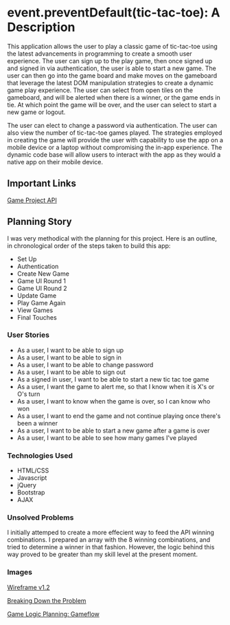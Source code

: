 # event.preventDefault(tic-tac-toe): A Description
This application allows the user to play a classic game of tic-tac-toe using the latest advancements in programming to create a smooth user experience. The user can sign up to the play game, then once signed up and signed in via authentication, the user is able to start a new game.  The user can then go into the game board and make moves on the gameboard that leverage the latest DOM manipulation strategies to create a dynamic game play experience. The user can select from open tiles on the gameboard, and will be alerted when there is a winner, or the game ends in tie.  At which point the game will be over, and the user can select to start a new game or logout.

The user can elect to change a password via authentication.  The user can also view the number of tic-tac-toe games played. The strategies employed in creating the game will provide the user with capability to use the app on a mobile device or a laptop without compromising the in-app experience.  The dynamic code base will allow users to interact with the app as they would a native app on their mobile device.


## Important Links

[Game Project API](https://git.generalassemb.ly/ga-wdi-boston/game-project-api)

## Planning Story
I was very methodical with the planning for this project. Here is an outline, in chronological order of the steps taken to build this app:

+ Set Up
+ Authentication
+ Create New Game
+ Game UI Round 1
+ Game UI Round 2
+ Update Game
+ Play Game Again
+ View Games
+ Final Touches
### User Stories

+ As a user, I want to be able to sign up
+ As a user, I want to be able to sign in
+ As a user, I want to be able to change password
+ As a user, I want to be able to sign out
+ As a signed in user, I want to be able to start a new tic tac toe game
+ As a user, I want the game to alert me, so that I know when it is X's or O's turn
+ As a user, I want to know when the game is over, so I can know who won
+ As a user, I want to end the game and not continue playing once there's been a winner
+ As a user, I want to be able to start a new game after a game is over
+ As a user, I want to be able to see how many games I've played

### Technologies Used

* HTML/CSS
* Javascript
* jQuery
* Bootstrap
* AJAX

### Unsolved Problems

I initially attemped to create a more effecient way to feed the API winning combinations.  I prepared an array with the 8 winning combinations, and tried to determine a winner in that fashion.  However, the logic behind this way proved to be greater than my skill level at the present moment.

### Images

[Wireframe v1.2](https://imgur.com/gallery/4UJqdXh)

[Breaking Down the Problem](https://imgur.com/gallery/i4J7Dmg)

[Game Logic Planning: Gameflow](https://imgur.com/a/BnydOCa)
